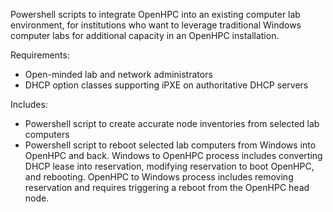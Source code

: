 Powershell scripts to integrate OpenHPC into an existing computer lab environment, for institutions who want to leverage traditional Windows computer labs for additional capacity in an OpenHPC installation.

Requirements:

- Open-minded lab and network administrators
- DHCP option classes supporting iPXE on authoritative DHCP servers

Includes:

- Powershell script to create accurate node inventories from selected lab computers
- Powershell script to reboot selected lab computers from Windows into OpenHPC and back. Windows to OpenHPC process includes converting DHCP lease into reservation, modifying reservation to boot OpenHPC, and rebooting. OpenHPC to Windows process includes removing reservation and requires triggering a reboot from the OpenHPC head node.
